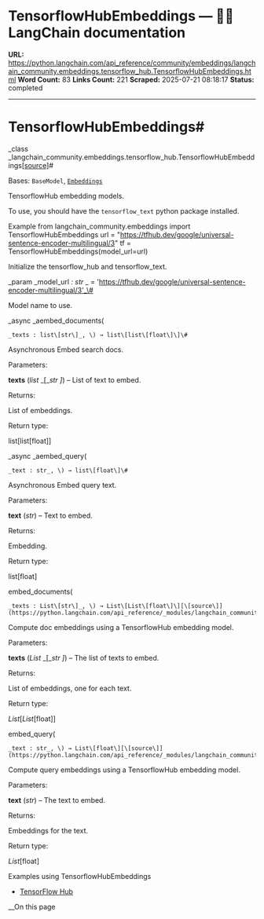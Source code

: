 # TensorflowHubEmbeddings — 🦜🔗 LangChain  documentation

**URL:** https://python.langchain.com/api_reference/community/embeddings/langchain_community.embeddings.tensorflow_hub.TensorflowHubEmbeddings.html
**Word Count:** 83
**Links Count:** 221
**Scraped:** 2025-07-21 08:18:17
**Status:** completed

---

# TensorflowHubEmbeddings\#

_class _langchain\_community.embeddings.tensorflow\_hub.TensorflowHubEmbeddings[\[source\]](https://python.langchain.com/api_reference/_modules/langchain_community/embeddings/tensorflow_hub.html#TensorflowHubEmbeddings)\#     

Bases: `BaseModel`, [`Embeddings`](https://python.langchain.com/api_reference/core/embeddings/langchain_core.embeddings.embeddings.Embeddings.html#langchain_core.embeddings.embeddings.Embeddings "langchain_core.embeddings.embeddings.Embeddings")

TensorflowHub embedding models.

To use, you should have the `tensorflow_text` python package installed.

Example               from langchain_community.embeddings import TensorflowHubEmbeddings     url = "https://tfhub.dev/google/universal-sentence-encoder-multilingual/3"     tf = TensorflowHubEmbeddings(model_url=url)     

Initialize the tensorflow\_hub and tensorflow\_text.

_param _model\_url _: str_ _ = 'https://tfhub.dev/google/universal-sentence-encoder-multilingual/3'_\#     

Model name to use.

_async _aembed\_documents\(

    _texts : list\[str\]_, \) → list\[list\[float\]\]\#     

Asynchronous Embed search docs.

Parameters:     

**texts** \(_list_ _\[__str_ _\]_\) – List of text to embed.

Returns:     

List of embeddings.

Return type:     

list\[list\[float\]\]

_async _aembed\_query\(

    _text : str_, \) → list\[float\]\#     

Asynchronous Embed query text.

Parameters:     

**text** \(_str_\) – Text to embed.

Returns:     

Embedding.

Return type:     

list\[float\]

embed\_documents\(

    _texts : List\[str\]_, \) → List\[List\[float\]\][\[source\]](https://python.langchain.com/api_reference/_modules/langchain_community/embeddings/tensorflow_hub.html#TensorflowHubEmbeddings.embed_documents)\#     

Compute doc embeddings using a TensorflowHub embedding model.

Parameters:     

**texts** \(_List_ _\[__str_ _\]_\) – The list of texts to embed.

Returns:     

List of embeddings, one for each text.

Return type:     

_List_\[_List_\[float\]\]

embed\_query\(

    _text : str_, \) → List\[float\][\[source\]](https://python.langchain.com/api_reference/_modules/langchain_community/embeddings/tensorflow_hub.html#TensorflowHubEmbeddings.embed_query)\#     

Compute query embeddings using a TensorflowHub embedding model.

Parameters:     

**text** \(_str_\) – The text to embed.

Returns:     

Embeddings for the text.

Return type:     

_List_\[float\]

Examples using TensorflowHubEmbeddings

  * [TensorFlow Hub](https://python.langchain.com/docs/integrations/text_embedding/tensorflowhub/)

__On this page